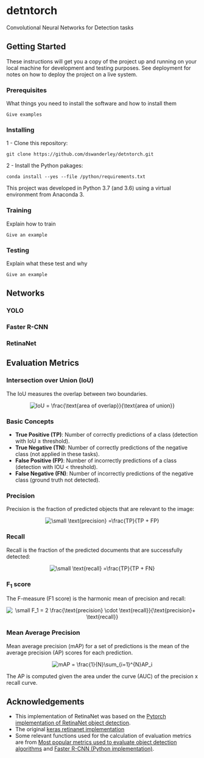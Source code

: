 # detntorch
Convolutional Neural Networks for Detection tasks

## Getting Started

These instructions will get you a copy of the project up and running on your local machine for development and testing purposes. See deployment for notes on how to deploy the project on a live system.

### Prerequisites

What things you need to install the software and how to install them

```
Give examples
```

### Installing

1 - Clone this repository:
```
git clone https://github.com/dswanderley/detntorch.git
```

2 - Install the Python pakages:
```
conda install --yes --file /python/requirements.txt
```
This project was developed in Python 3.7 (and 3.6) using a virtual environment from Anaconda 3.

### Training

Explain how to train

```
Give an example
```

### Testing

Explain what these test and why

```
Give an example
```


## Networks

### YOLO

### Faster R-CNN

### RetinaNet


## Evaluation Metrics

### Intersection over Union (IoU)

The IoU measures the overlap between two boundaries.
<p align="center"> 
<img src="https://latex.codecogs.com/gif.latex?IoU&space;=&space;\frac{\text{area&space;of&space;overlap}}{\text{area&space;of&space;union}}" title="IoU = \frac{\text{area of overlap}}{\text{area of union}}" />
</p> 

### Basic Concepts
- <b>True Positive (TP)</b>:  Number of correctly predictions of a class (detection with IoU ≥ threshold).
- <b>True Negative (TN)</b>:  Number of correctly predictions of the negative class (not applied in these tasks).
- <b>False Positive (FP)</b>: Number of incorrectly predictions of a class (detection with IOU < threshold).
- <b>False Negative (FN)</b>: Number of incorrectly predictions of the negative class (ground truth not detected).


### Precision
Precision is the fraction of predicted objects that are relevant to the image:
<p align="center"> 
<img src="https://latex.codecogs.com/gif.latex?\small&space;\text{precision}&space;=\frac{TP}{TP&space;&plus;&space;FP}" title="\small \text{precision} =\frac{TP}{TP + FP}" />
</p> 

### Recall
Recall is the fraction of the predicted documents that are successfully detected:
<p align="center"> 
<img src="https://latex.codecogs.com/gif.latex?\small&space;\text{recall}&space;=\frac{TP}{TP&space;&plus;&space;FN}" title="\small \text{recall} =\frac{TP}{TP + FN}" />
</p> 

### F<sub>1</sub> score
The F-measure (F1 score) is the harmonic mean of precision and recall:
<p align="center"> 
<img src="https://latex.codecogs.com/gif.latex?\small&space;F_1&space;=&space;2&space;\frac{\text{precision}&space;\cdot&space;\text{recall}}{\text{precision}&plus;&space;\text{recall}}" title="\small F_1 = 2 \frac{\text{precision} \cdot \text{recall}}{\text{precision}+ \text{recall}}" />
</p> 

### Mean Average Precision
Mean average precision (mAP) for a set of predictions is the mean of the average precision (AP) scores for each prediction.
<p align="center"> 
 <img src="https://latex.codecogs.com/gif.latex?mAP&space;=&space;\frac{1}{N}\sum_{i=1}^{N}AP_i" title="mAP = \frac{1}{N}\sum_{i=1}^{N}AP_i" />
</p> 
The AP is computed given the area under the curve (AUC) of the precision x recall curve.


## Acknowledgements

- This implementation of RetinaNet was based on the [Pytorch implementation of RetinaNet object detection](https://github.com/yhenon/pytorch-retinanet).
- The original [keras retinanet implementation](https://github.com/fizyr/keras-retinanet)
- Some relevant functions used for the calculation of evaluation metrics are from [Most popular metrics used to evaluate object detection algorithms](https://github.com/rafaelpadilla/Object-Detection-Metrics) and [Faster R-CNN (Python implementation)](https://github.com/rbgirshick/py-faster-rcnn).
